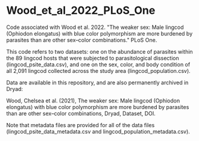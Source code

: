 # Wood_et_al_2022_PLoS_One
Code associated with Wood et al. 2022. "The weaker sex: Male lingcod (Ophiodon elongatus) with blue color polymorphism are more burdened by parasites than are other sex–color combinations." PLoS One.

This code refers to two datasets: one on the abundance of parasites within the 89 lingcod hosts that were subjected to parasitological dissection (lingcod_psite_data.csv), and one on the sex, color, and body condition of all 2,091 lingcod collected across the study area (lingcod_population.csv).

Data are available in this repository, and are also permanently archived in Dryad:

Wood, Chelsea et al. (2021), The weaker sex: Male lingcod (Ophiodon elongatus) with blue color polymorphism are more burdened by parasites than are other sex–color combinations, Dryad, Dataset, DOI.

Note that metadata files are provided for all of the data files (lingcod_psite_data_metadata.csv and lingcod_population_metadata.csv).

